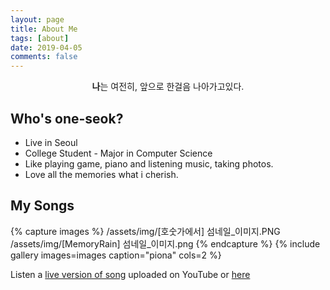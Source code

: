 ```yaml
---
layout: page
title: About Me
tags: [about]
date: 2019-04-05
comments: false
---
```

    
<center><b>나</b>는 여전히, 앞으로 한걸음 나아가고있다.</center>

## Who's one-seok?

* Live in Seoul
* College Student - Major in Computer Science
* Like playing game, piano and listening music, taking photos.
* Love all the memories what i cherish.

## My Songs

{% capture images %}
    /assets/img/[호숫가에서] 섬네일_이미지.PNG
    /assets/img/[MemoryRain] 섬네일_이미지.png
{% endcapture %}
{% include gallery images=images caption="piona" cols=2 %}

Listen a [live version of song](https://www.youtube.com/channel/UCvCi2XlWetS13MGHTmMrCoQ) uploaded on YouTube or [here](https://www.grafolio.com/onestep0118)
